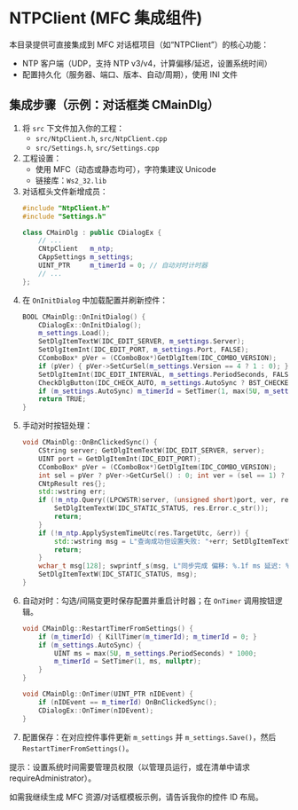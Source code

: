 # NTPClient (MFC 集成组件)

本目录提供可直接集成到 MFC 对话框项目（如“NTPClient”）的核心功能：
- NTP 客户端（UDP，支持 NTP v3/v4，计算偏移/延迟，设置系统时间）
- 配置持久化（服务器、端口、版本、自动/周期），使用 INI 文件

## 集成步骤（示例：对话框类 CMainDlg）
1) 将 `src` 下文件加入你的工程：
   - `src/NtpClient.h`, `src/NtpClient.cpp`
   - `src/Settings.h`, `src/Settings.cpp`
2) 工程设置：
   - 使用 MFC（动态或静态均可），字符集建议 Unicode
   - 链接库：`Ws2_32.lib`
3) 对话框头文件新增成员：
   ```cpp
   #include "NtpClient.h"
   #include "Settings.h"
   
   class CMainDlg : public CDialogEx {
       // ...
       CNtpClient   m_ntp;
       CAppSettings m_settings;
       UINT_PTR     m_timerId = 0; // 自动对时计时器
       // ...
   };
   ```
4) 在 `OnInitDialog` 中加载配置并刷新控件：
   ```cpp
   BOOL CMainDlg::OnInitDialog() {
       CDialogEx::OnInitDialog();
       m_settings.Load();
       SetDlgItemTextW(IDC_EDIT_SERVER, m_settings.Server);
       SetDlgItemInt(IDC_EDIT_PORT, m_settings.Port, FALSE);
       CComboBox* pVer = (CComboBox*)GetDlgItem(IDC_COMBO_VERSION);
       if (pVer) { pVer->SetCurSel(m_settings.Version == 4 ? 1 : 0); }
       SetDlgItemInt(IDC_EDIT_INTERVAL, m_settings.PeriodSeconds, FALSE);
       CheckDlgButton(IDC_CHECK_AUTO, m_settings.AutoSync ? BST_CHECKED : BST_UNCHECKED);
       if (m_settings.AutoSync) m_timerId = SetTimer(1, max(5U, m_settings.PeriodSeconds) * 1000, nullptr);
       return TRUE;
   }
   ```
5) 手动对时按钮处理：
   ```cpp
   void CMainDlg::OnBnClickedSync() {
       CString server; GetDlgItemTextW(IDC_EDIT_SERVER, server);
       UINT port = GetDlgItemInt(IDC_EDIT_PORT);
       CComboBox* pVer = (CComboBox*)GetDlgItem(IDC_COMBO_VERSION);
       int sel = pVer ? pVer->GetCurSel() : 0; int ver = (sel == 1) ? 4 : 3;
       CNtpResult res{};
       std::wstring err;
       if (!m_ntp.Query((LPCWSTR)server, (unsigned short)port, ver, res)) {
           SetDlgItemTextW(IDC_STATIC_STATUS, res.Error.c_str());
           return;
       }
       if (!m_ntp.ApplySystemTimeUtc(res.TargetUtc, &err)) {
           std::wstring msg = L"查询成功但设置失败: "+err; SetDlgItemTextW(IDC_STATIC_STATUS, msg.c_str());
           return;
       }
       wchar_t msg[128]; swprintf_s(msg, L"同步完成 偏移: %.1f ms 延迟: %.1f ms", res.OffsetMs, res.DelayMs);
       SetDlgItemTextW(IDC_STATIC_STATUS, msg);
   }
   ```
6) 自动对时：勾选/间隔变更时保存配置并重启计时器；在 `OnTimer` 调用按钮逻辑。
   ```cpp
   void CMainDlg::RestartTimerFromSettings() {
       if (m_timerId) { KillTimer(m_timerId); m_timerId = 0; }
       if (m_settings.AutoSync) {
           UINT ms = max(5U, m_settings.PeriodSeconds) * 1000;
           m_timerId = SetTimer(1, ms, nullptr);
       }
   }
   
   void CMainDlg::OnTimer(UINT_PTR nIDEvent) {
       if (nIDEvent == m_timerId) OnBnClickedSync();
       CDialogEx::OnTimer(nIDEvent);
   }
   ```
7) 配置保存：在对应控件事件更新 `m_settings` 并 `m_settings.Save()`，然后 `RestartTimerFromSettings()`。

提示：设置系统时间需要管理员权限（以管理员运行，或在清单中请求 requireAdministrator）。

如需我继续生成 MFC 资源/对话框模板示例，请告诉我你的控件 ID 布局。
